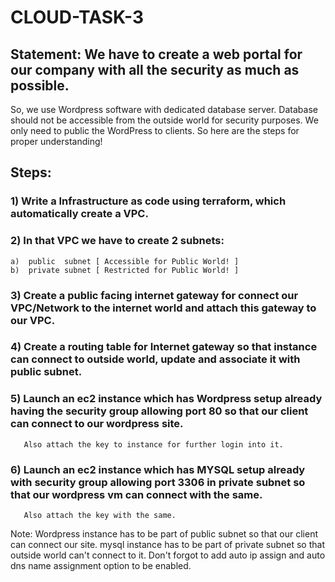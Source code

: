 # CLOUD-TASK-3

## Statement: We have to create a web portal for our company with all the security as much as possible.
   So, we use Wordpress software with dedicated database server.
   Database should not be accessible from the outside world for security purposes.
   We only need to public the WordPress to clients.
   So here are the steps for proper understanding!

## Steps:
### 1) Write a Infrastructure as code using terraform, which automatically create a VPC.

### 2) In that VPC we have to create 2 subnets:
    
    a)  public  subnet [ Accessible for Public World! ] 
    b)  private subnet [ Restricted for Public World! ]

### 3) Create a public facing internet gateway for connect our VPC/Network to the internet world and attach this gateway to our VPC.

### 4) Create  a routing table for Internet gateway so that instance can connect to outside world, update and associate it with public subnet.

### 5) Launch an ec2 instance which has Wordpress setup already having the security group allowing  port 80 so that our client can connect to our wordpress site.
       Also attach the key to instance for further login into it.

### 6) Launch an ec2 instance which has MYSQL setup already with security group allowing  port 3306 in private subnet so that our wordpress vm can connect with the same.
       Also attach the key with the same.





Note: Wordpress instance has to be part of public subnet so that our client can connect our site. 
mysql instance has to be part of private  subnet so that outside world can't connect to it.
Don't forgot to add auto ip assign and auto dns name assignment option to be enabled.

